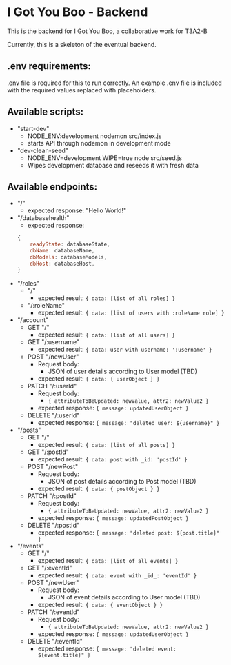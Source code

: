 # I Got You Boo - Backend
This is the backend for I Got You Boo, a collaborative work for T3A2-B

Currently, this is a skeleton of the eventual backend.

## .env requirements:
.env file is required for this to run correctly. An example .env file is included with the required values replaced with placeholders.

## Available scripts:
- "start-dev"
    - NODE_ENV:development nodemon src/index.js
    - starts API through nodemon in development mode
- "dev-clean-seed"
    - NODE_ENV=development WIPE=true node src/seed.js
    - Wipes development database and reseeds it with fresh data

## Available endpoints:
- "/"
    - expected response: "Hello World!"
- "/databasehealth"
    - expected response: 
    ```js
    {
        readyState: databaseState,
        dbName: databaseName,
        dbModels: databaseModels,
        dbHost: databaseHost,
    }
    ```
- "/roles"
    - "/"
        - expected result: 
        `{ data: [list of all roles] }`
    - "/:roleName"
        - expected result:
        `{ data: [list of users with :roleName role] }`
- "/account"
    - GET "/" 
        - expected result:
        `{ data: [list of all users] }`
    - GET "/:username" 
        - expected result:
        `{ data: user with username: ':username' }`
    - POST "/newUser"
        - Request body:
            - JSON of user details according to User model (TBD)
        - expected result:
        `{ data: { userObject } }`
    - PATCH "/:userId"
        - Request body: 
            - `{ attributeToBeUpdated: newValue, attr2: newValue2 }`
        - expected response:
            `{ message: updatedUserObject }`
    - DELETE "/:userId"
        - expected response: 
        `{ message: "deleted user: ${username}" }`
- "/posts"
    - GET "/" 
        - expected result:
        `{ data: [list of all posts] }`
    - GET "/:postId" 
        - expected result:
        `{ data: post with _id: 'postId' }`
    - POST "/newPost"
        - Request body:
            - JSON of post details according to Post model (TBD)
        - expected result:
        `{ data: { postObject } }`
    - PATCH "/:postId"
        - Request body: 
            - `{ attributeToBeUpdated: newValue, attr2: newValue2 }`
        - expected response:
            `{ message: updatedPostObject }`
    - DELETE "/:postId"
        - expected response: 
        `{ message: "deleted post: ${post.title}" }`
- "/events"
    - GET "/" 
        - expected result:
        `{ data: [list of all events] }`
    - GET "/:eventId" 
        - expected result:
        `{ data: event with _id_: 'eventId' }`
    - POST "/newUser"
        - Request body:
            - JSON of event details according to User model (TBD)
        - expected result:
        `{ data: { eventObject } }`
    - PATCH "/:eventId"
        - Request body: 
            - `{ attributeToBeUpdated: newValue, attr2: newValue2 }`
        - expected response:
            `{ message: updatedUserObject }`
    - DELETE "/:eventId"
        - expected response: 
        `{ message: "deleted event: ${event.title}" }`